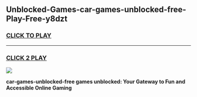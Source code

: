
## Unblocked-Games-car-games-unblocked-free-Play-Free-y8dzt
<h3>
<a href="https://premium76.site?title=car-games-unblocked-free&ref=10A">CLICK TO PLAY</a></h3>
<hr>

<h3>
<a href="https://premium76.site?title=car-games-unblocked-free&ref=10A">CLICK 2 PLAY</a>
  
</h3>

<a href="https://premium76.site?title=car-games-unblocked-free&ref=10A"><img src="https://clearcache.store/games.png"></a>


**car-games-unblocked-free games unblocked: Your Gateway to Fun and Accessible Online Gaming**
